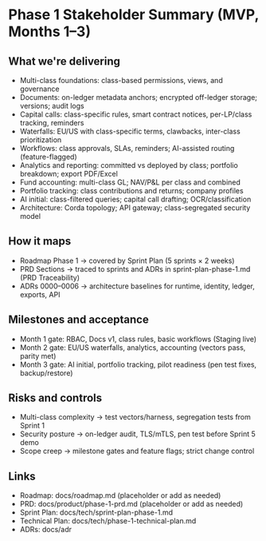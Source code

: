 # Phase 1 Stakeholder Summary (MVP, Months 1–3)

## What we're delivering
- Multi-class foundations: class-based permissions, views, and governance
- Documents: on-ledger metadata anchors; encrypted off-ledger storage; versions; audit logs
- Capital calls: class-specific rules, smart contract notices, per-LP/class tracking, reminders
- Waterfalls: EU/US with class-specific terms, clawbacks, inter-class prioritization
- Workflows: class approvals, SLAs, reminders; AI-assisted routing (feature-flagged)
- Analytics and reporting: committed vs deployed by class; portfolio breakdown; export PDF/Excel
- Fund accounting: multi-class GL; NAV/P&L per class and combined
- Portfolio tracking: class contributions and returns; company profiles
- AI initial: class-filtered queries; capital call drafting; OCR/classification
- Architecture: Corda topology; API gateway; class-segregated security model

## How it maps
- Roadmap Phase 1 → covered by Sprint Plan (5 sprints × 2 weeks)
- PRD Sections → traced to sprints and ADRs in sprint-plan-phase-1.md (PRD Traceability)
- ADRs 0000–0006 → architecture baselines for runtime, identity, ledger, exports, API

## Milestones and acceptance
- Month 1 gate: RBAC, Docs v1, class rules, basic workflows (Staging live)
- Month 2 gate: EU/US waterfalls, analytics, accounting (vectors pass, parity met)
- Month 3 gate: AI initial, portfolio tracking, pilot readiness (pen test fixes, backup/restore)

## Risks and controls
- Multi-class complexity → test vectors/harness, segregation tests from Sprint 1
- Security posture → on-ledger audit, TLS/mTLS, pen test before Sprint 5 demo
- Scope creep → milestone gates and feature flags; strict change control

## Links
- Roadmap: docs/roadmap.md (placeholder or add as needed)
- PRD: docs/product/phase-1-prd.md (placeholder or add as needed)
- Sprint Plan: docs/tech/sprint-plan-phase-1.md
- Technical Plan: docs/tech/phase-1-technical-plan.md
- ADRs: docs/adr
